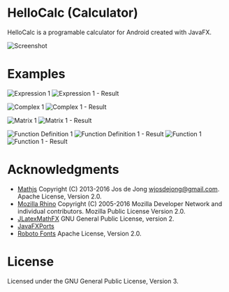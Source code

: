 HelloCalc (Calculator)
======================

HelloCalc is a programable calculator for Android created with JavaFX.

![Screenshot](http://i.imgur.com/an8PQmR.jpg)

Examples
========

![Expression 1](http://i.imgur.com/YVcQ5FO.png)
![Expression 1 - Result](http://i.imgur.com/GMIS3nG.png)

![Complex 1](http://i.imgur.com/ITTL2YZ.png)
![Complex 1 - Result](http://i.imgur.com/Xcnfea5.png)

![Matrix 1](http://i.imgur.com/A8Cv9Q6.png)
![Matrix 1 - Result](http://i.imgur.com/mqTFqUl.png)

![Function Definition 1](http://i.imgur.com/bsS9TsG.png)
![Function Definition 1 - Result](http://i.imgur.com/RYpSpWO.png)
![Function 1](http://i.imgur.com/mYBBIZj.png)
![Function 1 - Result](http://i.imgur.com/oy45eR8.png)

Acknowledgments
===============

* [Mathjs](https://github.com/josdejong/mathjs)  Copyright (C) 2013-2016 Jos de Jong wjosdejong@gmail.com. Apache License, Version 2.0.
* [Mozilla Rhino](https://github.com/mozilla/rhino) Copyright (C) 2005-2016 Mozilla Developer Network and individual contributors. Mozilla Public License Version 2.0.
* [JLatexMathFX](https://github.com/bitstormGER/jlatexmathfx) GNU General Public License, version 2.
* [JavaFXPorts](http://gluonhq.com/labs/javafxports/) 
* [Roboto Fonts](https://fonts.google.com/specimen/Roboto) Apache License, Version 2.0.

License
=======

Licensed under the GNU General Public License, Version 3.
